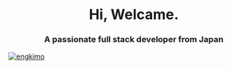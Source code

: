 <h1 align="center">Hi, Welcame.</h1>
<h3 align="center">A passionate full stack developer from Japan</h3>

<p align="left"> <a href="https://github.com/ryo-ma/github-profile-trophy"><img src="https://github-profile-trophy.vercel.app/?username=engkimo" alt="engkimo" /></a> </p>
